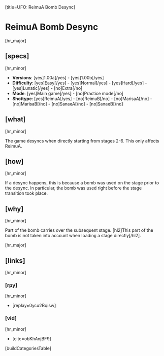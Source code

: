 [title=UFO: ReimuA Bomb Desync]
# ReimuA Bomb Desync
[hr_major]

## [specs]
[hr_minor]  

* **Versions**: [yes]1.00a[/yes] - [yes]1.00b[/yes] 
* **Difficulty**: [yes]Easy[/yes] - [yes]Normal[/yes] - [yes]Hard[/yes] - [yes]Lunatic[/yes] - [no]Extra[/no]
* **Mode**: [yes]Main game[/yes] - [no]Practice mode[/no]
* **Shottype**: [yes]ReimuA[/yes] - [no]ReimuB[/no] - [no]MarisaA[/no] - [no]MarisaB[/no] - [no]SanaeA[/no] - [no]SanaeB[/no]

## [what]
[hr_minor]

The game desyncs when directly starting from stages 2-6. This only affects ReimuA.

## [how]
[hr_minor]

If a desync happens, this is because a bomb was used on the stage prior to the desync. In particular, the bomb was used right before the stage transition took place.

## [why]
[hr_minor]

Part of the bomb carries over the subsequent stage. [hl2]This part of the bomb is not taken into account when loading a stage directly[/hl2].


[hr_major]
## [links]
[hr_minor]
### [rpy]
[hr_minor]

+ [replay=0ycu2Bqisw]

### [vid]
[hr_minor]

+ [cite=obKhAnjBF9]

[buildCategoriesTable]